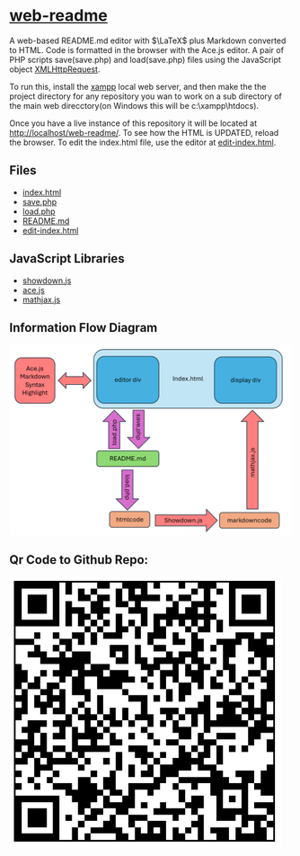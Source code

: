 # [web-readme](https://github.com/lafefspietz/web-readme/)

A web-based README.md editor with $\LaTeX$ plus Markdown converted to HTML.  Code is formatted in the browser with the Ace.js editor.  A pair of PHP scripts save(save.php) and load(save.php) files using the JavaScript object [XMLHttpRequest](https://developer.mozilla.org/en-US/docs/Web/API/XMLHttpRequest). 

To run this, install the [xampp](https://www.apachefriends.org/) local web server, and then make the the project directory for any repository you wan to work on a sub directory of the main web direcctory(on Windows this will be c:\xampp\htdocs\). 

Once you have a live instance of this repository it will be located at [http://localhost/web-readme/](http://localhost/web-readme/). To see how the HTML is UPDATED, reload the browser.  To edit the index.html file, use the editor at [edit-index.html](edit-index.html).

## Files

 - [index.html](index.html)
 - [save.php](save.php)
 - [load.php](load.php)
 - [README.md](README.md)
 - [edit-index.html](edit-index.html)

## JavaScript Libraries

 - [showdown.js](https://showdownjs.com/)
 - [ace.js](https://ace.c9.io/)
 - [mathjax.js](https://www.mathjax.org/)

## Information Flow Diagram

![](information-flow-diagram.png)

## Qr Code to Github Repo:

![](qrcode.png)
